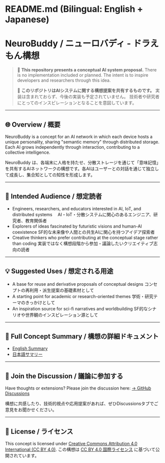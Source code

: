 # README.md (Bilingual: English + Japanese)

# NeuroBuddy / ニューロバディ - ドラえもん構想

> 🧠 **This repository presents a conceptual AI system proposal.**
> There is no implementation included or planned.
> The intent is to inspire developers and researchers through this idea.
>
> 🧠 **このリポジトリはAIシステムに関する構想提案を共有するものです。**
> 実装は含まれておらず、今後の実装も予定されていません。
> 技術者や研究者にとってのインスピレーションとなることを意図しています。

---

## 🌐 Overview / 概要

NeuroBuddy is a concept for an AI network in which each device hosts a unique personality, sharing "semantic memory" through distributed storage. Each AI grows independently through interaction, contributing to a collective intelligence.

NeuroBuddy は、各端末に人格を持たせ、分散ストレージを通じて「意味記憶」を共有するAIネットワークの構想です。各AIはユーザーとの対話を通じて独立して成長し、集合知としての知性を形成します。

---

## 🎯 Intended Audience / 想定読者

* Engineers, researchers, and educators interested in AI, IoT, and distributed systems
　AI・IoT・分散システムに関心のあるエンジニア、研究者、教育関係者
* Explorers of ideas fascinated by futuristic visions and human-AI coexistence
  SF的な未来像や人間との共生AIに関心を持つアイデア探索者
* Creative thinkers who prefer contributing at the conceptual stage rather than coding
  実装ではなく構想段階から参加・議論したいクリエイティブ志向の読者

---

## 💡 Suggested Uses / 想定される用途

* A base for reuse and derivative proposals of conceptual designs
  コンセプトの再利用・派生提案の基礎素材として
* A starting point for academic or research-oriented themes
  学術・研究テーマのきっかけとして
* An inspiration source for sci-fi narratives and worldbuilding
  SF的なシナリオや世界観のインスピレーション源として

---

## 📄 Full Concept Summary / 構想の詳細ドキュメント

* [English Summary](./SUMMARY.md)
* [日本語サマリー](./SUMMARY_ja.md)

---

## 💬 Join the Discussion / 議論に参加する

Have thoughts or extensions? Please join the discussion here:
[→ GitHub Discussions](https://github.com/tadi-karuma/neurobuddy/discussions)

構想に共感したり、技術的視点や応用提案があれば、ぜひDiscussionsタブでご意見をお聞かせください。

---

## 🧾 License / ライセンス

This concept is licensed under [Creative Commons Attribution 4.0 International (CC BY 4.0)](https://creativecommons.org/licenses/by/4.0/).
この構想は [CC BY 4.0 国際ライセンス](https://creativecommons.org/licenses/by/4.0/deed.ja) に基づいて公開されています。
